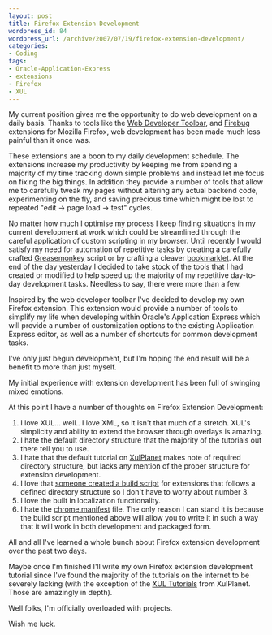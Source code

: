 ```yaml
--- 
layout: post
title: Firefox Extension Development
wordpress_id: 84
wordpress_url: /archive/2007/07/19/firefox-extension-development/
categories: 
- Coding
tags: 
- Oracle-Application-Express
- extensions
- Firefox
- XUL
---
```


My current position gives me the opportunity to do web development on a daily basis. Thanks to tools like the [Web Developer Toolbar](http://chrispederick.com/work/web-developer/ "The Web Developer Toolbar extension for Firefox."), and [Firebug](http://www.getfirebug.com "The Firebug Javascript Debugger") extensions for Mozilla Firefox, web development has been made much less painful than it once was. 

These extensions are a boon to my daily development schedule. The extensions increase my productivity by keeping me from spending a majority of my time tracking down simple problems and instead let me focus on fixing the big things. In addition they provide a number of tools that allow me to carefully tweak my pages without altering any actual backend code, experimenting on the fly, and saving precious time which might be lost to repeated "edit -&gt; page load -&gt; test" cycles. 

No matter how much I optimise my process I keep finding situations in my current development at work which could be streamlined through the careful application of custom scripting in my browser. Until recently I would satisfy my need for automation of repetitive tasks by creating a carefully crafted [Greasemonkey](http://www.greasespot.net/ "The Greasemonkey Blog.") script or by crafting a cleaver [bookmarklet](http://en.wikipedia.org/wiki/Bookmarklet "Bookmarklet description."). At the end of the day yesterday I decided to take stock of the tools that I had created or modified to help speed up the majority of my repetitive day-to-day development tasks. Needless to say, there were more than a few. 

Inspired by the web developer toolbar I've decided to develop my own Firefox extension. This extension would provide a number of tools to simplify my life when developing within Oracle's Application Express which will provide a number of customization options to the existing Application Express editor, as well as a number of shortcuts for common development tasks. 

I've only just begun development, but I'm hoping the end result will be a benefit to more than just myself. 

My initial experience with extension development has been full of swinging mixed emotions. 

At this point I have a number of thoughts on Firefox Extension Development:

1. I love XUL... well.. I love XML, so it isn't that much of a stretch. XUL's simplicity and ability to extend the browser through overlays is amazing.
2. I hate the default directory structure that the majority of the tutorials out there tell you to use.
3. I hate that the default tutorial on [XulPlanet](http://www.xulplanet.com "The XulPlanet website: The Ultimate XUL Resource.") makes note of required directory structure, but lacks any mention of the proper structure for extension development.
4. I love that [someone created a build script](http://kb.mozillazine.org/Bash_build_script "The Bash build script is probably the most useful script out there for XUL Development.") for extensions that follows a defined directory structure so I don't have to worry about number 3.
5. I love the built in localization functionality.
6. I hate the [chrome.manifest](http://developer.mozilla.org/en/docs/Chrome_Registration "The chrome. manifest file is how you register chrome packages with the chrome registry. It's important.  I love the registry... but I hate the manifest.") file. The only reason I can stand it is because the build script mentioned above will allow you to write it in such a way that it will work in both development and packaged form.

All and all I've learned a whole bunch about Firefox extension development over the past two days. 

Maybe once I'm finished I'll write my own Firefox extension development tutorial since I've found the majority of the tutorials on the internet to be severely lacking (with the exception of the [XUL Tutorials](http://www.xulplanet.com/tutorials/ "The XulPlanet XUL tutorials. If you want to learn XUL this is the place to go.") from XulPlanet. Those are amazingly in depth). 

Well folks, I'm officially overloaded with projects. 

Wish me luck.

